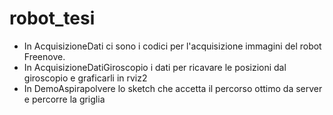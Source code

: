 # robot_tesi


- In AcquisizioneDati ci sono i codici per l'acquisizione immagini del robot Freenove.
- In AcquisizioneDatiGiroscopio i dati per ricavare le posizioni dal giroscopio e graficarli in rviz2
- In DemoAspirapolvere lo sketch che accetta il percorso ottimo da server e percorre la griglia
